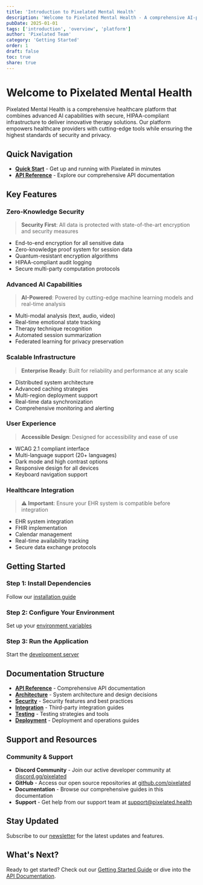 ```yaml
---
title: 'Introduction to Pixelated Mental Health'
description: 'Welcome to Pixelated Mental Health - A comprehensive AI-powered platform for mental health research and innovation'
pubDate: 2025-01-01
tags: ['introduction', 'overview', 'platform']
author: 'Pixelated Team'
category: 'Getting Started'
order: 1
draft: false
toc: true
share: true
---
```


# Welcome to Pixelated Mental Health

Pixelated Mental Health is a comprehensive healthcare platform that combines advanced AI capabilities with secure, HIPAA-compliant infrastructure to deliver innovative therapy solutions. Our platform empowers healthcare providers with cutting-edge tools while ensuring the highest standards of security and privacy.

## Quick Navigation

- **[Quick Start](/docs/getting-started)** - Get up and running with Pixelated in minutes
- **[API Reference](/docs/api-reference)** - Explore our comprehensive API documentation

## Key Features

### Zero-Knowledge Security

> **Security First**: All data is protected with state-of-the-art encryption and security measures

- End-to-end encryption for all sensitive data
- Zero-knowledge proof system for session data
- Quantum-resistant encryption algorithms
- HIPAA-compliant audit logging
- Secure multi-party computation protocols

### Advanced AI Capabilities

> **AI-Powered**: Powered by cutting-edge machine learning models and real-time analysis

- Multi-modal analysis (text, audio, video)
- Real-time emotional state tracking
- Therapy technique recognition
- Automated session summarization
- Federated learning for privacy preservation

### Scalable Infrastructure

> **Enterprise Ready**: Built for reliability and performance at any scale

- Distributed system architecture
- Advanced caching strategies
- Multi-region deployment support
- Real-time data synchronization
- Comprehensive monitoring and alerting

### User Experience

> **Accessible Design**: Designed for accessibility and ease of use

- WCAG 2.1 compliant interface
- Multi-language support (20+ languages)
- Dark mode and high contrast options
- Responsive design for all devices
- Keyboard navigation support

### Healthcare Integration

> **⚠️ Important**: Ensure your EHR system is compatible before integration

- EHR system integration
- FHIR implementation
- Calendar management
- Real-time availability tracking
- Secure data exchange protocols

## Getting Started

### Step 1: Install Dependencies
Follow our [installation guide](/docs/getting-started#installation)

### Step 2: Configure Your Environment
Set up your [environment variables](/docs/getting-started#configuration)

### Step 3: Run the Application
Start the [development server](/docs/getting-started#running-the-application)

## Documentation Structure

- **[API Reference](/docs/api-reference)** - Comprehensive API documentation
- **[Architecture](/docs/architecture)** - System architecture and design decisions
- **[Security](/docs/security)** - Security features and best practices
- **[Integration](/docs/integrations)** - Third-party integration guides
- **[Testing](/docs/testing)** - Testing strategies and tools
- **[Deployment](/docs/deployment)** - Deployment and operations guides

## Support and Resources

### Community & Support
- **Discord Community** - Join our active developer community at [discord.gg/pixelated](https://discord.gg/pixelated)
- **GitHub** - Access our open source repositories at [github.com/pixelated](https://github.com/pixelated)
- **Documentation** - Browse our comprehensive guides in this documentation
- **Support** - Get help from our support team at [support@pixelated.health](mailto:support@pixelated.health)

## Stay Updated

Subscribe to our [newsletter](https://pixelated.health/newsletter) for the latest updates and features.

## What's Next?

Ready to get started? Check out our [Getting Started Guide](/docs/getting-started) or dive into the [API Documentation](/docs/api-reference). 